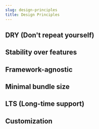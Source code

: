 ```yaml
---
slug: design-principles
title: Design Principles
---
```


## DRY (Don't repeat yourself)

## Stability over features

## Framework-agnostic

## Minimal bundle size

## LTS (Long-time support)

## Customization

<!----

--- 

-->



